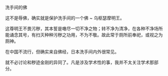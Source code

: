 洗手间的佛

这不是辱佛，确实就是保护洗手间的一个佛 ~ 乌枢瑟摩明王。

这尊明王不畏污秽，其本誓是噉尽一切不净之物；转不净为清净，在各种不净场所能诵念其号，有扫灭种种污秽之功用，不为不敬。故此常于厕所前奉祀，或视之为厕神。

在中国不流行，但确实来自佛经，日本洗手间内外很常见。

就不必讨论和秽迹金刚的异同了。凡是涉及学术性的事，我并不太关注学术那部分。
